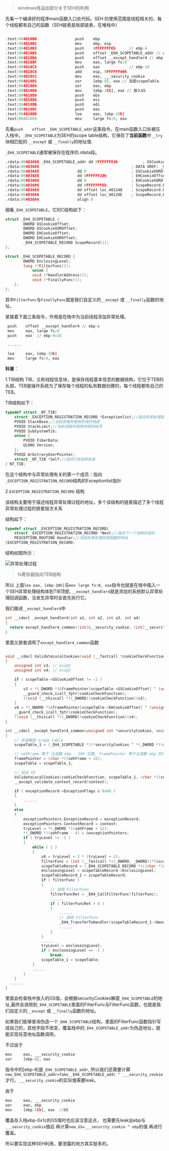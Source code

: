>windows栈溢出部分关于SEH的利用

先看一个编译好的程序main函数入口处代码。SEH 的使用范围是线程相关的，每个线程都有自己的函数（SEH链表是局部链表，在堆栈中）

```python

.text:004010B0                 push    ebp
.text:004010B1                 mov     ebp, esp
.text:004010B3                 push    0FFFFFFFEh      // ebp-4
.text:004010B5                 push    offset _EH4_SCOPETABLE_addr // ebp-8 
.text:004010BA                 push    offset __except_handler4 // ebp-c
.text:004010BF                 mov     eax, large fs:0
.text:004010C5                 push    eax             // ebp-10
.text:004010C6                 add     esp, 0FFFFFF40h
.text:004010CC                 mov     eax, ___security_cookie
.text:004010D1                 xor     [ebp-8], eax // 加密scopeTable
.text:004010D4                 xor     eax, ebp
.text:004010D6                 mov     [ebp-1Ch], eax // 放入GS
.text:004010D9                 push    ebx
.text:004010DA                 push    esi
.text:004010DB                 push    edi
.text:004010DC                 push    eax
.text:004010DD                 lea     eax, [ebp-10h]
.text:004010E0                 mov     large fs:0, eax

```

先看`push    offset _EH4_SCOPETABLE_addr`这条指令，在main函数入口处被压入栈中。`_EH4_SCOPETABLE`为SEH的scope table结构，它保存了**当前函数**中`__try`块相匹配的 `__except` 或 `__finally`的地址值.

`_EH4_SCOPETABLE`通常被保存在程序的.rdata段。

```python
.rdata:00403688 _EH4_SCOPETABLE_addr dd 0FFFFFFE4h           ; GSCookieOffset
.rdata:00403688                                         ; DATA XREF: _main+5↑o
.rdata:00403688                 dd 0                    ; GSCookieXOROffset ; SEH scope table for function 4010B0
.rdata:00403688                 dd 0FFFFFF20h           ; EHCookieOffset
.rdata:00403688                 dd 0                    ; EHCookieXOROffset
.rdata:00403688                 dd 0FFFFFFFEh           ; ScopeRecord.EnclosingLevel
.rdata:00403688                 dd offset loc_401348    ; ScopeRecord.FilterFunc
.rdata:00403688                 dd offset loc_40134E    ; ScopeRecord.HandlerFunc
.rdata:004036A4                 align 8

```

细看`_EH4_SCOPETABLE`，它的C结构如下：

```c
struct _EH4_SCOPETABLE {
        DWORD GSCookieOffset;
        DWORD GSCookieXOROffset;
        DWORD EHCookieOffset;
        DWORD EHCookieXOROffset;
        _EH4_SCOPETABLE_RECORD ScopeRecord[1];
};

struct _EH4_SCOPETABLE_RECORD {
        DWORD EnclosingLevel;
        long (*FilterFunc)();
            union {
            void (*HandlerAddress)();
            void (*FinallyFunc)(); 
    };
};


```

其中`FilterFunc`与`FinallyFunc`就是我们自定义的`__except` 或 `__finally`函数的地址。


紧接着下面三条指令，作用是在栈中为当前线程添加异常处理。

```python
 push    offset __except_handler4 // ebp-c
 mov     eax, large fs:0
 push    eax  // ebp-0x10

 ......

 lea     eax, [ebp-10h]
 mov     large fs:0, eax

```

**科普**：

1.TIB结构
TIB，又称线程信息块，是保存线程基本信息的数据结构，它位于TEB的头部。TEB是操作系统为了保存每个线程的私有数据创建的，每个线程都有自己的TEB。

TIB结构如下：

```c
typedef struct _NT_TIB{
    struct _EXCEPTION_REGISTRATION_RECORD *Exceptionlist;//指向异常处理链表
    PVOID StackBase;//当前进程所使用的栈的栈底
    PVOID StackLimit;//当前进程所使用的栈的栈顶
    PVOID SubSystemTib;
    union {
        PVOID FiberData;
        ULONG Version;
    };
    PVOID ArbitraryUserPointer;
    struct _NT_TIB *Self;//指向TIB结构自身
} NT_TIB;

```

在这个结构中与异常处理有关的第一个成员：指向`_EXCEPTION_REGISTRATION_RECORD`结构的Exceptionlist指针

2.`EXCEPTION_REGISTRATION_RECORD` 结构

该结构主要用于描述线程异常处理过程的地址，多个该结构的链表描述了多个线程异常处理过程的嵌套层次关系

结构如下：

```c
typedef struct _EXCEPTION_REGISTRATION_RECORD{
    struct _EXCEPTION_REGISTRATION_RECORD *Next;//指向下一个结构的指针
    PEXCEPTION_ROUTINE Handler;//当前异常处理回调函数的地址
}EXCEPTION_REGISTRATION_RECORD;
```

结构如图所示：

![异常处理过程](https://s2.ax1x.com/2019/10/09/uI9Auq.png)

>fs寄存器指向TEB结构

所以 上面`lea eax, [ebp-10h]`与`mov large fs:0, eax`指令也就是在栈中插入一个SEH异常处理结构体到TIB顶部, `__except_handler4`就是添加的系统默认异常处理回调函数，当发生异常时会首先执行它。

我们跟进`__except_handler4`中


```c
int __cdecl _except_handler4(int a1, int a2, int a3, int a4)
{
  return except_handler4_common((int)&__security_cookie, (int)__security_check_cookie, a1, a2, a3, a4);
}


```

里面又嵌套调用了`except_handler4_common`函数

```c

void __cdecl ValidateLocalCookies(void (__fastcall *cookieCheckFunction)(unsigned int), _EH4_SCOPETABLE *scopeTable, char *framePointer)
{
    unsigned int v3; // esi@2
    unsigned int v4; // esi@3

    if ( scopeTable->GSCookieOffset != -2 )
    {
        v3 = *(_DWORD *)&framePointer[scopeTable->GSCookieOffset] ^ (unsigned int)&framePointer[scopeTable->GSCookieXOROffset];
        __guard_check_icall_fptr(cookieCheckFunction);
        ((void (__thiscall *)(_DWORD))cookieCheckFunction)(v3);
    }
    v4 = *(_DWORD *)&framePointer[scopeTable->EHCookieOffset] ^ (unsigned int)&framePointer[scopeTable->EHCookieXOROffset];
    __guard_check_icall_fptr(cookieCheckFunction);
    ((void (__thiscall *)(_DWORD))cookieCheckFunction)(v4);
}

int __cdecl _except_handler4_common(unsigned int *securityCookies, void (__fastcall *cookieCheckFunction)(unsigned int), _EXCEPTION_RECORD *exceptionRecord, unsigned __int32 sehFrame, _CONTEXT *context)
{
    // 异或解密 scope table
    scopeTable_1 = (_EH4_SCOPETABLE *)(*securityCookies ^ *(_DWORD *)(sehFrame + 8));

    // sehFrame 等于 主函数 ebp - 10h 位置, framePointer 等于主函数 ebp 的位置
    framePointer = (char *)(sehFrame + 16);
    scopeTable = scopeTable_1;

    // 验证 GS
    ValidateLocalCookies(cookieCheckFunction, scopeTable_1, (char *)(sehFrame + 16));
    __except_validate_context_record(context);

    if ( exceptionRecord->ExceptionFlags & 0x66 )
    {
        ......
    }
    else
    {
        exceptionPointers.ExceptionRecord = exceptionRecord;
        exceptionPointers.ContextRecord = context;
        tryLevel = *(_DWORD *)(sehFrame + 12);
        *(_DWORD *)(sehFrame - 4) = &exceptionPointers;
        if ( tryLevel != -2 )
        {
            while ( 1 )
            {
                v8 = tryLevel + 2 * (tryLevel + 2);
                filterFunc = (int (__fastcall *)(_DWORD, _DWORD))*(&scopeTable_1->GSCookieXOROffset + v8);
                scopeTableRecord = (_EH4_SCOPETABLE_RECORD *)((char *)scopeTable_1 + 4 * v8);
                encloseingLevel = scopeTableRecord->EnclosingLevel;
                scopeTableRecord_1 = scopeTableRecord;
                if ( filterFunc )
                {
                    // 调用 FilterFunc
                    filterFuncRet = _EH4_CallFilterFunc(filterFunc);
                    ......
                    if ( filterFuncRet > 0 )
                    {
                        ......
                        // 调用 FilterFunc
                        _EH4_TransferToHandler(scopeTableRecord_1->HandlerFunc, v5 + 16);
                        ......
                    }
                }
                ......
                tryLevel = encloseingLevel;
                if ( encloseingLevel == -2 )
                    break;
                scopeTable_1 = scopeTable;
            }
            ......
        }
    }
  ......
}

```


里面会检查栈中放入的GS值，会根据securityCookies解密`_EH4_SCOPETABLE`的地址,最终会调用到`_EH4_SCOPETABLE`里面的FilterFunc与FilterFunc函数，也就是我们自定义的`__except` 或 `__finally`函数的地址。

如果我们能够查询伪造一个`_EH4_SCOPETABLE`结构，里面的FilterFunc函数指针写成自己的，其他字段不改变，覆盖栈中的`_EH4_SCOPETABLE_addr`为伪造地址，就能实现任意地址函数调用。

不过由于

```python
mov     eax, ___security_cookie  
xor     [ebp-8], eax
``` 

指令中的[ebp-8]是`_EH4_SCOPETABLE_addr`, 所以我们还需要计算`new_EH4_SCOPETABLE_addr=fake__EH4_SCOPETABLE_addr ^ ___security_cookie`才行，`___security_cookie`的实际值需要leak。

由于

```python
mov     eax, ___security_cookie
xor     eax, ebp
mov     [ebp-1Ch], eax  //GS

```

覆盖存入栈ebp-0x1c的GS值时也应该注意这点， 也需要先leak出ebp与`___security_cookie`值后 再计算`new_GS=___security_cookie ^ ebp`的值 再进行覆盖。

所以要实现这种SEH利用，要泄露的地方其实挺多的。